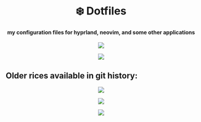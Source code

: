 <p align="center">
  <h1 align="center"> ❄️ Dotfiles </h1>
</p>

<p align="center">
  <h4 align="center"> my configuration files for hyprland, neovim, and some other applications </h4>
</p>

<p align="center">
    <img src="https://i.imgur.com/iXLEv4l.png" />
</p>

<p align="center">
    <img src="https://i.imgur.com/Qkda2RG.png" />
</p>

## Older rices available in git history:

<p align="center">
    <img src="https://i.imgur.com/4H4nh90.png" />
</p>

<p align="center">
    <img src="https://i.imgur.com/kuYhcaR.png" />
</p>

<p align="center">
    <img src="https://i.imgur.com/8BwThTE.png" />
</p>
